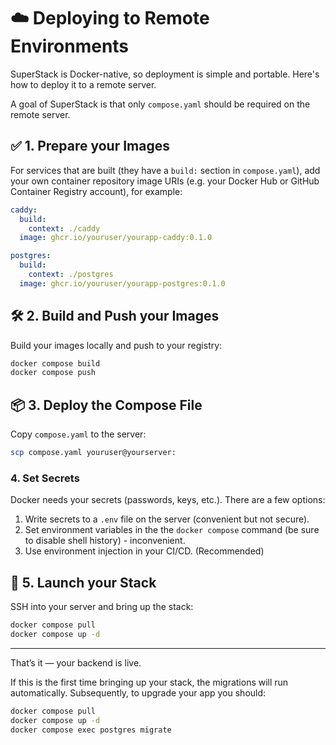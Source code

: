 # ☁️ Deploying to Remote Environments

SuperStack is Docker-native, so deployment is simple and portable. Here's how
to deploy it to a remote server.

A goal of SuperStack is that only `compose.yaml` should be required on the
remote server.

## ✅ 1. Prepare your Images

For services that are built (they have a `build:` section in `compose.yaml`),
add your own container repository image URIs (e.g. your Docker Hub or GitHub
Container Registry account), for example:

```yaml title="compose.yaml"
caddy:
  build:
    context: ./caddy
  image: ghcr.io/youruser/yourapp-caddy:0.1.0

postgres:
  build:
    context: ./postgres
  image: ghcr.io/youruser/yourapp-postgres:0.1.0
```

## 🛠️ 2. Build and Push your Images

Build your images locally and push to your registry:

```sh
docker compose build
docker compose push
```

## 📦 3. Deploy the Compose File

Copy `compose.yaml` to the server:

```sh
scp compose.yaml youruser@yourserver:
```

### 4. Set Secrets

Docker needs your secrets (passwords, keys, etc.). There are a few options:

1. Write secrets to a `.env` file on the server (convenient but not secure).
1. Set environment variables in the the `docker compose` command (be sure to
   disable shell history) - inconvenient.
1. Use environment injection in your CI/CD. (Recommended)

## 🚀 5. Launch your Stack

SSH into your server and bring up the stack:

```sh
docker compose pull
docker compose up -d
```

---

That’s it — your backend is live.

If this is the first time bringing up your stack, the migrations will run
automatically. Subsequently, to upgrade your app you should:

```sh
docker compose pull
docker compose up -d
docker compose exec postgres migrate
```
